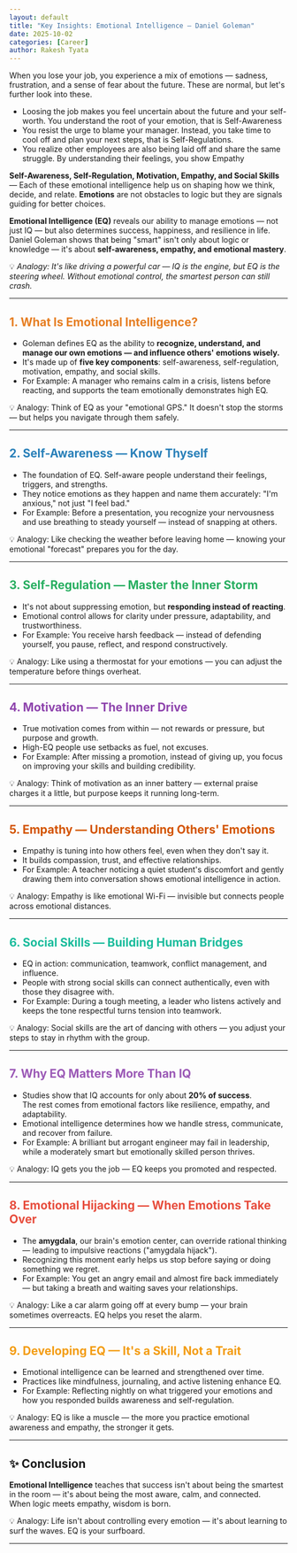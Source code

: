 ```yaml
---
layout: default
title: "Key Insights: Emotional Intelligence — Daniel Goleman"
date: 2025-10-02
categories: [Career]
author: Rakesh Tyata
---
```


When you lose your job, you experience a mix of emotions — sadness, frustration, and a sense of fear about the future. These are normal, but let's further look into these. 
- Loosing the job makes you feel uncertain about the future and your self-worth. You understand the root of your emotion, that is Self-Awareness
- You resist the urge to blame your manager. Instead, you take time to cool off and plan your next steps, that is Self-Regulations.
- You realize other employees are also being laid off and share the same struggle. By understanding their feelings, you show Empathy

**Self-Awareness, Self-Regulation, Motivation, Empathy, and Social Skills** — Each of these emotional intelligence help us on shaping how we think, decide, and relate. **Emotions** are not obstacles to logic but they are signals guiding for better choices. 

**Emotional Intelligence (EQ)** reveals our ability to manage emotions — not just IQ — but also determines success, happiness, and resilience in life.  
Daniel Goleman shows that being "smart" isn't only about logic or knowledge — it's about **self-awareness, empathy, and emotional mastery**.

💡 _Analogy: It's like driving a powerful car — IQ is the engine, but EQ is the steering wheel. Without emotional control, the smartest person can still crash._

---

## <span style="color:#E67E22">1. What Is Emotional Intelligence?</span>

- Goleman defines EQ as the ability to **recognize, understand, and manage our own emotions — and influence others' emotions wisely.**
- It's made up of **five key components**: self-awareness, self-regulation, motivation, empathy, and social skills.
- For Example: A manager who remains calm in a crisis, listens before reacting, and supports the team emotionally demonstrates high EQ.

💡 Analogy: Think of EQ as your "emotional GPS." It doesn't stop the storms — but helps you navigate through them safely.

---

## <span style="color:#2980B9">2. Self-Awareness — Know Thyself</span>

- The foundation of EQ. Self-aware people understand their feelings, triggers, and strengths.
- They notice emotions as they happen and name them accurately: "I'm anxious," not just "I feel bad."
- For Example: Before a presentation, you recognize your nervousness and use breathing to steady yourself — instead of snapping at others.

💡 Analogy: Like checking the weather before leaving home — knowing your emotional "forecast" prepares you for the day.

---

## <span style="color:#27AE60">3. Self-Regulation — Master the Inner Storm</span>

- It's not about suppressing emotion, but **responding instead of reacting**.
- Emotional control allows for clarity under pressure, adaptability, and trustworthiness.
- For Example: You receive harsh feedback — instead of defending yourself, you pause, reflect, and respond constructively.

💡 Analogy: Like using a thermostat for your emotions — you can adjust the temperature before things overheat.

---

## <span style="color:#8E44AD">4. Motivation — The Inner Drive</span>

- True motivation comes from within — not rewards or pressure, but purpose and growth.
- High-EQ people use setbacks as fuel, not excuses.
- For Example: After missing a promotion, instead of giving up, you focus on improving your skills and building credibility.

💡 Analogy: Think of motivation as an inner battery — external praise charges it a little, but purpose keeps it running long-term.

---

## <span style="color:#D35400">5. Empathy — Understanding Others' Emotions</span>

- Empathy is tuning into how others feel, even when they don't say it.
- It builds compassion, trust, and effective relationships.
- For Example: A teacher noticing a quiet student's discomfort and gently drawing them into conversation shows emotional intelligence in action.

💡 Analogy: Empathy is like emotional Wi-Fi — invisible but connects people across emotional distances.

---

## <span style="color:#1ABC9C">6. Social Skills — Building Human Bridges</span>

- EQ in action: communication, teamwork, conflict management, and influence.
- People with strong social skills can connect authentically, even with those they disagree with.
- For Example: During a tough meeting, a leader who listens actively and keeps the tone respectful turns tension into teamwork.

💡 Analogy: Social skills are the art of dancing with others — you adjust your steps to stay in rhythm with the group.

---

## <span style="color:#9B59B6">7. Why EQ Matters More Than IQ</span>

- Studies show that IQ accounts for only about **20% of success**.  
  The rest comes from emotional factors like resilience, empathy, and adaptability.
- Emotional intelligence determines how we handle stress, communicate, and recover from failure.
- For Example: A brilliant but arrogant engineer may fail in leadership, while a moderately smart but emotionally skilled person thrives.

💡 Analogy: IQ gets you the job — EQ keeps you promoted and respected.

---

## <span style="color:#E74C3C">8. Emotional Hijacking — When Emotions Take Over</span>

- The **amygdala**, our brain's emotion center, can override rational thinking — leading to impulsive reactions ("amygdala hijack").
- Recognizing this moment early helps us stop before saying or doing something we regret.
- For Example: You get an angry email and almost fire back immediately — but taking a breath and waiting saves your relationships.

💡 Analogy: Like a car alarm going off at every bump — your brain sometimes overreacts. EQ helps you reset the alarm.

---

## <span style="color:#F39C12">9. Developing EQ — It's a Skill, Not a Trait</span>

- Emotional intelligence can be learned and strengthened over time.
- Practices like mindfulness, journaling, and active listening enhance EQ.
- For Example: Reflecting nightly on what triggered your emotions and how you responded builds awareness and self-regulation.

💡 Analogy: EQ is like a muscle — the more you practice emotional awareness and empathy, the stronger it gets.

---

## ✨ **Conclusion**

**Emotional Intelligence** teaches that success isn't about being the smartest in the room — it's about being the most aware, calm, and connected.  
When logic meets empathy, wisdom is born.

💡 Analogy: Life isn't about controlling every emotion — it's about learning to surf the waves. EQ is your surfboard.

---
